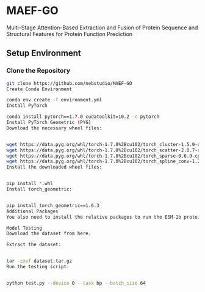 # MAEF-GO

Multi-Stage Attention-Based Extraction and Fusion of Protein Sequence and Structural Features for Protein Function Prediction

## Setup Environment

### Clone the Repository

```bash
git clone https://github.com/nebstudio/MAEF-GO
Create Conda Environment

conda env create -f environment.yml
Install PyTorch

conda install pytorch==1.7.0 cudatoolkit=10.2 -c pytorch
Install PyTorch Geometric (PYG)
Download the necessary wheel files:


wget https://data.pyg.org/whl/torch-1.7.0%2Bcu102/torch_cluster-1.5.9-cp37-cp37m-linux_x86_64.whl
wget https://data.pyg.org/whl/torch-1.7.0%2Bcu102/torch_scatter-2.0.7-cp37-cp37m-linux_x86_64.whl
wget https://data.pyg.org/whl/torch-1.7.0%2Bcu102/torch_sparse-0.6.9-cp37-cp37m-linux_x86_64.whl
wget https://data.pyg.org/whl/torch-1.7.0%2Bcu102/torch_spline_conv-1.2.1-cp37-cp37m-linux_x86_64.whl
Install the downloaded wheel files:


pip install *.whl
Install torch_geometric:


pip install torch_geometric==1.6.3
Additional Packages
You also need to install the relative packages to run the ESM-1b protein language model.

Model Testing
Download the dataset from here.

Extract the dataset:


tar -zxvf dataset.tar.gz
Run the testing script:


python test.py --device 0 --task bp --batch_size 64
